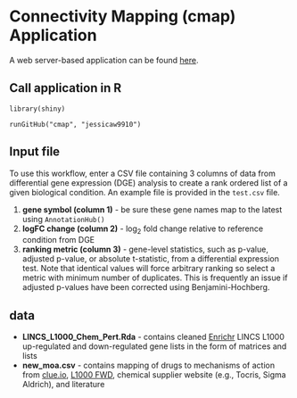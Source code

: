 # Connectivity Mapping (cmap) Application

A web server-based application can be found [here](https://jessbwhite.shinyapps.io/cmap/).

## Call application in R

```
library(shiny)

runGitHub("cmap", "jessicaw9910")
```

## Input file

To use this workflow, enter a CSV file containing 3 columns of data from differential gene expression (DGE) analysis to create a rank ordered list of a given biological condition.  An example file is provided in the `test.csv` file.
1) **gene symbol (column 1)** - be sure these gene names map to the latest using `AnnotationHub()`
2) **logFC change (column 2)** - log<sub>2</sub> fold change relative to reference condition from DGE
3) **ranking metric (column 3)** - gene-level statistics, such as p-value, adjusted p-value, or absolute t-statistic, from a differential expression test.  Note that identical values will force arbitrary ranking so select a metric with minimum number of duplicates.  This is frequently an issue if adjusted p-values have been corrected using Benjamini-Hochberg.

## data

+ **LINCS_L1000_Chem_Pert.Rda** - contains cleaned [Enrichr](https://maayanlab.cloud/Enrichr/#stats) LINCS L1000 up-regulated and down-regulated gene lists in the form of matrices and lists
+ **new_moa.csv** - contains mapping of drugs to mechanisms of action from [clue.io](https://clue.io/data/REP#REP), [L1000 FWD](https://maayanlab.cloud/L1000FWD/), chemical supplier website (e.g., Tocris, Sigma Aldrich), and literature